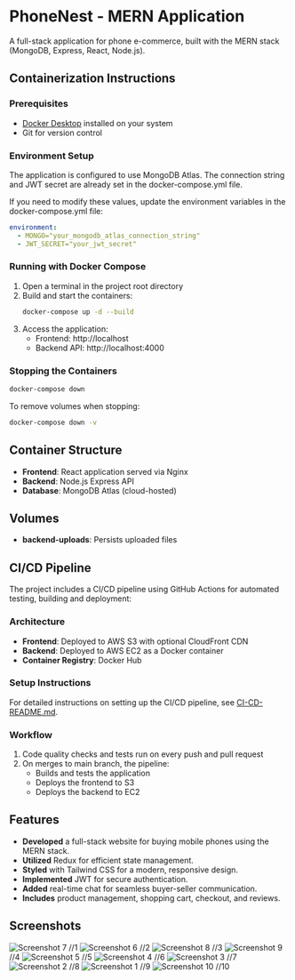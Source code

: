 # PhoneNest - MERN Application

A full-stack application for phone e-commerce, built with the MERN stack (MongoDB, Express, React, Node.js).

## Containerization Instructions

### Prerequisites
- [Docker Desktop](https://www.docker.com/products/docker-desktop/) installed on your system
- Git for version control

### Environment Setup
The application is configured to use MongoDB Atlas. The connection string and JWT secret are already set in the docker-compose.yml file.

If you need to modify these values, update the environment variables in the docker-compose.yml file:
```yaml
environment:
  - MONGO="your_mongodb_atlas_connection_string"
  - JWT_SECRET="your_jwt_secret"
```

### Running with Docker Compose

1. Open a terminal in the project root directory
2. Build and start the containers:
   ```bash
   docker-compose up -d --build
   ```
3. Access the application:
   - Frontend: http://localhost
   - Backend API: http://localhost:4000

### Stopping the Containers

```bash
docker-compose down
```

To remove volumes when stopping:
```bash
docker-compose down -v
```

## Container Structure

- **Frontend**: React application served via Nginx
- **Backend**: Node.js Express API
- **Database**: MongoDB Atlas (cloud-hosted)

## Volumes

- **backend-uploads**: Persists uploaded files

## CI/CD Pipeline

The project includes a CI/CD pipeline using GitHub Actions for automated testing, building and deployment:

### Architecture
- **Frontend**: Deployed to AWS S3 with optional CloudFront CDN
- **Backend**: Deployed to AWS EC2 as a Docker container
- **Container Registry**: Docker Hub

### Setup Instructions
For detailed instructions on setting up the CI/CD pipeline, see [CI-CD-README.md](CI-CD-README.md).

### Workflow
1. Code quality checks and tests run on every push and pull request
2. On merges to main branch, the pipeline:
   - Builds and tests the application
   - Deploys the frontend to S3
   - Deploys the backend to EC2

## Features

- **Developed** a full-stack website for buying mobile phones using the MERN stack.
- **Utilized** Redux for efficient state management.
- **Styled** with Tailwind CSS for a modern, responsive design.
- **Implemented** JWT for secure authentication.
- **Added** real-time chat for seamless buyer-seller communication.
- **Includes** product management, shopping cart, checkout, and reviews.

## Screenshots

![Screenshot 7](https://github.com/user-attachments/assets/c782c126-99b6-42ce-b0e2-7efbdcea1363) //1
![Screenshot 6](https://github.com/user-attachments/assets/501caae1-12cc-49a4-84d5-e712a144d803) //2
![Screenshot 8](https://github.com/user-attachments/assets/56b0aa75-3c06-46f4-9b9e-c8da46b36b74) //3
![Screenshot 9](https://github.com/user-attachments/assets/cb8a1c2b-d49a-4bc1-bebd-2b938f93fb1e) //4
![Screenshot 5](https://github.com/user-attachments/assets/0cb36d4c-28d1-4229-b4ad-ffb54784b97b) //5
![Screenshot 4](https://github.com/user-attachments/assets/67460519-00b1-45e5-8f0d-ff12eb79deee) //6
![Screenshot 3](https://github.com/user-attachments/assets/110d581f-fd12-4fd8-992a-8feb9fb5b86e) //7
![Screenshot 2](https://github.com/user-attachments/assets/f4be999d-df3b-4cfd-a23a-44e00b536c45) //8
![Screenshot 1](https://github.com/user-attachments/assets/8d4c8a7f-42f3-45f0-87c4-48b1cb1830aa) //9
![Screenshot 10](https://github.com/user-attachments/assets/0d786374-a69d-4f49-b80c-a3fff0e00a5a) //10

